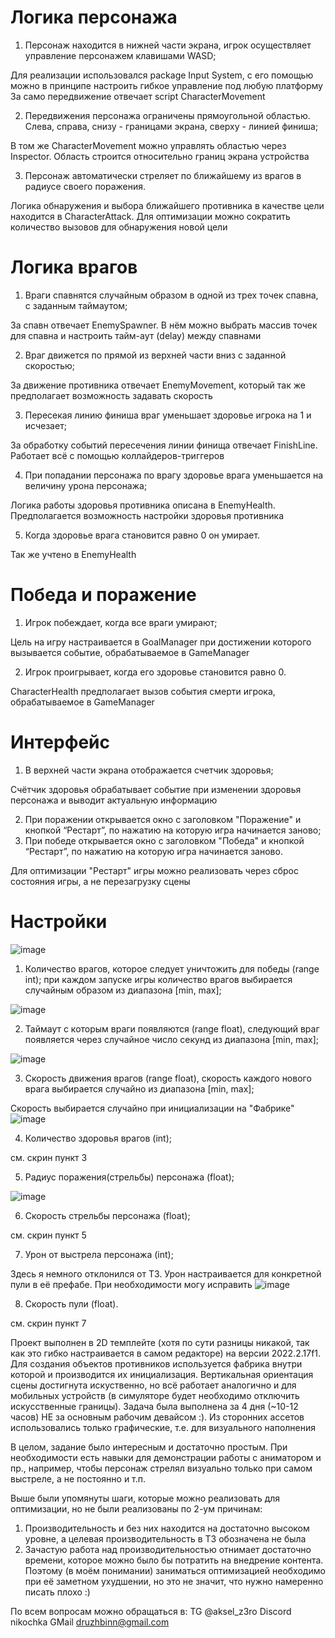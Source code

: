 # Логика персонажа
1. Персонаж находится в нижней части экрана, игрок осуществляет управление персонажем клавишами WASD;

Для реализации использовался package Input System, с его помощью можно в принципе настроить гибкое управление под любую платформу
За само передвижение отвечает script CharacterMovement

2. Передвижения персонажа ограничены прямоугольной областью. Слева, справа, снизу - границами экрана, сверху - линией финиша;

В том же CharacterMovement можно управлять областью через Inspector. Область строится относительно границ экрана устройства

3. Персонаж автоматически стреляет по ближайшему из врагов в радиусе своего поражения.

Логика обнаружения и выбора ближайшего противника в качестве цели находится в CharacterAttack. Для оптимизации можно сократить количество вызовов для обнаружения новой цели

# Логика врагов
1. Враги спавнятся случайным образом в одной из трех точек спавна, с заданным таймаутом;

За спавн отвечает EnemySpawner. В нём можно выбрать массив точек для спавна и настроить тайм-аут (delay) между спавнами

2. Враг движется по прямой из верхней части вниз с заданной скоростью;

За движение противника отвечает EnemyMovement, который так же предполагает возможность задавать скорость

3. Пересекая линию финиша враг уменьшает здоровье игрока на 1 и исчезает;

За обработку событий пересечения линии финища отвечает FinishLine. Работает всё с помощью коллайдеров-триггеров

4. При попадании персонажа по врагу здоровье врага уменьшается на величину урона персонажа;

Логика работы здоровья противника описана в EnemyHealth. Предполагается возможность настройки здоровья противника

5. Когда здоровье врага становится равно 0 он умирает.

Так же учтено в EnemyHealth

# Победа и поражение
1. Игрок побеждает, когда все враги умирают;

Цель на игру настраивается в GoalManager при достижении которого вызывается событие, обрабатываемое в GameManager

2. Игрок проигрывает, когда его здоровье становится равно 0.

CharacterHealth предполагает вызов события смерти игрока, обрабатываемое в GameManager

# Интерфейс
1. В верхней части экрана отображается счетчик здоровья;

Счётчик здоровья обрабатывает событие при изменении здоровья персонажа и выводит актуальную информацию

2. При поражении открывается окно с заголовком "Поражение" и кнопкой “Рестарт”, по нажатию на которую игра начинается заново;
3. При победе открывается окно с заголовком "Победа" и кнопкой “Рестарт”, по нажатию на которую игра начинается заново.

Для оптимизации "Рестарт" игры можно реализовать через сброс состояния игры, а не перезагрузку сцены

# Настройки
![image](https://github.com/user-attachments/assets/396cae2a-cb5c-4f40-bad2-b10bb397172d)
1. Количество врагов, которое следует уничтожить для победы (range int); при каждом запуске игры количество врагов выбирается случайным образом из диапазона [min, max];

![image](https://github.com/user-attachments/assets/8ce23a65-44fd-41c3-a6fa-e30def0d3bcb)

2. Таймаут с которым враги появляются (range float), следующий враг появляется через случайное число секунд из диапазона [min, max];

![image](https://github.com/user-attachments/assets/7c5c15b3-ebd1-4cd6-811f-1fa30037980b)

3. Скорость движения врагов (range float), скорость каждого нового врага выбирается случайно из диапазона [min, max];

Cкорость выбирается случайно при инициализации на "Фабрике"
![image](https://github.com/user-attachments/assets/ef136339-1e12-45af-8e07-35aaedd123ca)

4. Количество здоровья врагов (int);

см. скрин пункт 3

5. Радиус поражения(стрельбы) персонажа (float);

![image](https://github.com/user-attachments/assets/0de85f9a-1986-40e2-b2f5-6e8ad84d2d4c)

6. Скорость стрельбы персонажа (float);

см. скрин пункт 5

7. Урон от выстрела персонажа (int);

Здесь я немного отклонился от ТЗ. Урон настраивается для конкретной пули в её префабе. При необходимости могу исправить
![image](https://github.com/user-attachments/assets/54745f0e-6522-4bd3-a7e5-8baa3af26043)


8. Скорость пули (float).

см. скрин пункт 7

Проект выполнен в 2D темплейте (хотя по сути разницы никакой, так как это гибко настраивается в самом редакторе) на версии 2022.2.17f1. Для создания объектов противников используется фабрика внутри которой и производится их инициализация. Вертикальная ориентация сцены достигнута искуственно, но всё работает аналогично и для мобильных устройств (в симуляторе будет необходимо отключить искусственные границы). Задача была выполнена за 4 дня (~10-12 часов) НЕ за основным рабочим девайсом :). Из сторонних ассетов использовались только графические, т.е. для визуального наполнения

В целом, задание было интересным и достаточно простым. При необходимости есть навыки для демонстрации работы с аниматором и пр., например, чтобы персонаж стрелял визуально только при самом выстреле, а не постоянно и т.п.

Выше были упомянуты шаги, которые можно реализовать для оптимизации, но не были реализованы по 2-ум причинам:
1. Производительность и без них находится на достаточно высоком уровне, а целевая производительность в ТЗ обозначена не была
2. Зачастую работа над производительностью отнимает достаточно времени, которое можно было бы потратить на внедрение контента. Поэтому (в моём понимании) заниматься оптимизацией необходимо при её заметном ухудшении, но это не значит, что нужно намеренно писать плохо :)

По всем вопросам можно обращаться в:
TG @aksel_z3ro
Discord nikochka
GMail druzhbinn@gmail.com
